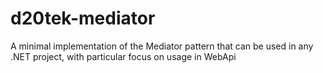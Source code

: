 # d20tek-mediator
A minimal implementation of the Mediator pattern that can be used in any .NET project, with particular focus on usage in WebApi
